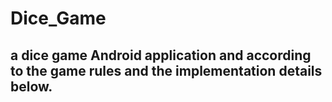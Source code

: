 # Dice_Game
##  a dice game Android application and according to the game rules and the implementation details below.
